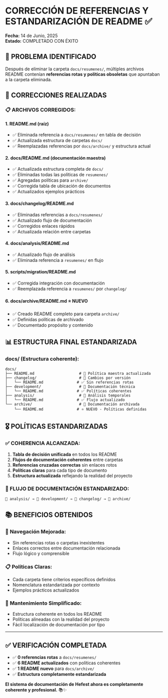 # CORRECCIÓN DE REFERENCIAS Y ESTANDARIZACIÓN DE README ✅

**Fecha:** 14 de Junio, 2025  
**Estado:** COMPLETADO CON ÉXITO

## 🎯 PROBLEMA IDENTIFICADO

Después de eliminar la carpeta `docs/resumenes/`, múltiples archivos README contenían **referencias rotas y políticas obsoletas** que apuntaban a la carpeta eliminada.

## 🔧 CORRECCIONES REALIZADAS

### 📋 ARCHIVOS CORREGIDOS:

#### 1. **README.md** (raíz)
- ✅ Eliminada referencia a `docs/resumenes/` en tabla de decisión
- ✅ Actualizada estructura de carpetas `docs/`
- ✅ Reemplazadas referencias por `docs/archive/` y estructura actual

#### 2. **docs/README.md** (documentación maestra)
- ✅ Actualizada estructura completa de `docs/`
- ✅ Eliminadas todas las políticas de `resumenes/`
- ✅ Agregadas políticas para `archive/`
- ✅ Corregida tabla de ubicación de documentos
- ✅ Actualizados ejemplos prácticos

#### 3. **docs/changelog/README.md**
- ✅ Eliminadas referencias a `docs/resumenes/`
- ✅ Actualizado flujo de documentación
- ✅ Corregidos enlaces rápidos
- ✅ Actualizada relación entre carpetas

#### 4. **docs/analysis/README.md**
- ✅ Actualizado flujo de análisis
- ✅ Eliminada referencia a `resumenes/` en flujo

#### 5. **scripts/migration/README.md**
- ✅ Corregida integración con documentación
- ✅ Reemplazada referencia a `resumenes/` por `changelog/`

#### 6. **docs/archive/README.md** ⭐ NUEVO
- ✅ Creado README completo para carpeta `archive/`
- ✅ Definidas políticas de archivado
- ✅ Documentado propósito y contenido

## 📊 ESTRUCTURA FINAL ESTANDARIZADA

### docs/ (Estructura coherente):
```
docs/
├── README.md                    # 🎯 Política maestra actualizada
├── changelog/                   # 📖 Cambios por versión
│   └── README.md               # ✅ Sin referencias rotas
├── development/                 # 🔧 Documentación técnica
│   └── README.md               # ✅ Políticas coherentes
├── analysis/                    # 📝 Análisis temporales
│   └── README.md               # ✅ Flujo actualizado
└── archive/                     # 📁 Documentación archivada
    └── README.md               # ⭐ NUEVO - Políticas definidas
```

## 🎖️ POLÍTICAS ESTANDARIZADAS

### ✅ COHERENCIA ALCANZADA:
1. **Tabla de decisión unificada** en todos los README
2. **Flujos de documentación coherentes** entre carpetas
3. **Referencias cruzadas correctas** sin enlaces rotos
4. **Políticas claras** para cada tipo de documento
5. **Estructura actualizada** reflejando la realidad del proyecto

### 🔄 FLUJO DE DOCUMENTACIÓN ESTANDARIZADO:
```
📝 analysis/ → 🔧 development/ → 📖 changelog/ → 📁 archive/
```

## 📚 BENEFICIOS OBTENIDOS

### 🎯 **Navegación Mejorada:**
- Sin referencias rotas o carpetas inexistentes
- Enlaces correctos entre documentación relacionada
- Flujo lógico y comprensible

### 📋 **Políticas Claras:**
- Cada carpeta tiene criterios específicos definidos
- Nomenclatura estandarizada por contexto
- Ejemplos prácticos actualizados

### 🔧 **Mantenimiento Simplificado:**
- Estructura coherente en todos los README
- Políticas alineadas con la realidad del proyecto
- Fácil localización de documentación por tipo

---

## ✅ VERIFICACIÓN COMPLETADA

- ✅ **0 referencias rotas** a `docs/resumenes/`
- ✅ **6 README actualizados** con políticas coherentes
- ✅ **1 README nuevo** para `docs/archive/`
- ✅ **Estructura completamente estandarizada**

**El sistema de documentación de Hefest ahora es completamente coherente y profesional.** 📚✨

